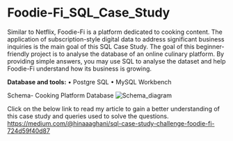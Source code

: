 # Foodie-Fi_SQL_Case_Study
Similar to Netflix, Foodie-Fi is a platform dedicated to cooking content. The application of subscription-style digital data to address significant business inquiries is the main goal of this SQL Case Study.
The goal of this beginner-friendly project is to analyse the database of an online culinary platform. By providing simple answers, you may use SQL to analyse the dataset and help Foodie-Fi understand how its business is growing.

**Database and tools:**
•	Postgre SQL
•	MySQL Workbench

Schema- Cooking Platform Database
![Schema_diagram](https://github.com/hina-ghani/Foodie-Fi_SQL_Case_Study/assets/168838939/3d528ce0-3b9c-4962-b0a8-568ff553ca15)

Click on the below link to read my article to gain a better understanding of this case study and queries used to solve the questions.
https://medium.com/@hinaaaghani/sql-case-study-challenge-foodie-fi-724d59f40d87
